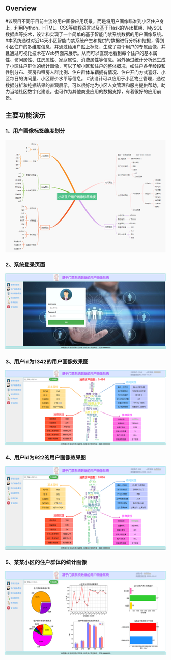 ## Overview
#该项目不同于目前主流的用户画像应用场景，而是将用户画像瞄准到小区住户身上，利用Python、HTML、CSS等编程语言以及基于Flask的Web框架、MySQL数据库等技术，设计和实现了一个简单的基于智能门禁系统数据的用户画像系统。
#本系统通过对近14天小区智能门禁系统产生和提供的数据进行分析和挖掘，得到小区住户的多维度信息，并通过给用户贴上标签，生成了每个用户的专属画像，并且通过可视化技术在Web界面来展示。从而可以直观地看到每个住户的基本属性、访问属性、住房属性、家庭属性、消费属性等信息。另外通过统计分析还生成了小区住户群体的统计画像，可以了解小区和住户的整体概况，如住户各年龄段和性别分布、买房和租房人群比例、住户群体车辆拥有情况、住户开门方式喜好、小区每日的访问量、小区房价水平等信息。
#该设计可以应用于小区物业管理，通过数据分析和挖掘结果的直观展示，可以很好地为小区人文管理和服务提供帮助，助力当地社区数字化建设。也可作为其他商业应用的数据支撑，有着很好的应用前景。
## 主要功能演示
### 1、用户画像标签维度划分
![1](https://github.com/ZQSong1997/User-Portrait-System-Based-on-access-control-system-data/blob/main/images/%E7%94%A8%E6%88%B7%E7%94%BB%E5%83%8F%E7%BB%B4%E5%BA%A6%E5%88%92%E5%88%86.png "1.png")
### 2、系统登录页面
![2](https://github.com/ZQSong1997/User-Portrait-System-Based-on-access-control-system-data/blob/main/images/%E7%B3%BB%E7%BB%9F%E7%99%BB%E5%BD%95%E7%95%8C%E9%9D%A2.png "2.png")

### 3、用户id为1342的用户画像效果图
![3](https://github.com/ZQSong1997/User-Portrait-System-Based-on-access-control-system-data/blob/main/images/%E7%94%A8%E6%88%B7%E7%94%BB%E5%83%8F%E7%A4%BA%E4%BE%8B1.png "3.png")


### 4、用户id为922的用户画像效果图
![4](https://github.com/ZQSong1997/User-Portrait-System-Based-on-access-control-system-data/blob/main/images/%E7%94%A8%E6%88%B7%E7%94%BB%E5%83%8F%E7%A4%BA%E4%BE%8B2.png "4.png")

### 5、某某小区的住户群体的统计画像
![5](https://github.com/ZQSong1997/User-Portrait-System-Based-on-access-control-system-data/blob/main/images/%E7%A4%BE%E5%8C%BA%E7%BB%9F%E8%AE%A1%E7%94%BB%E5%83%8F%E7%A4%BA%E4%BE%8B1.png "5.png")
